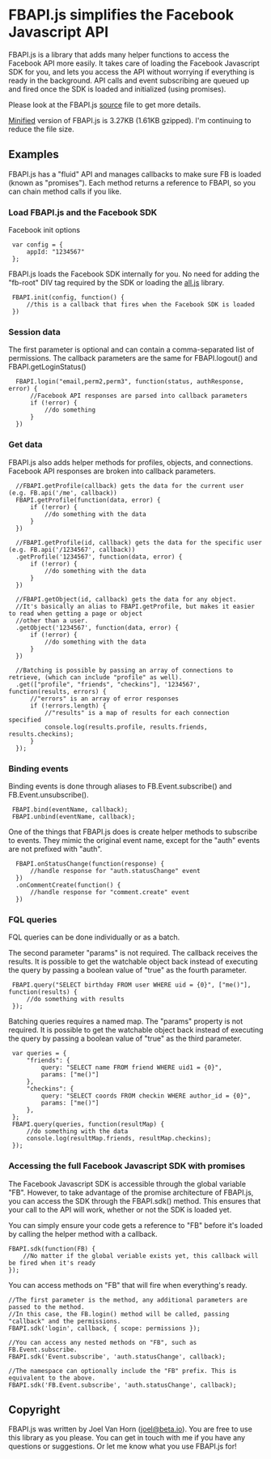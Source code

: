 # FBAPI.js simplifies the Facebook Javascript API

FBAPI.js is a library that adds many helper functions to access the Facebook API more easily. 
It takes care of loading the Facebook Javascript SDK for you, and lets you access the API without worrying if everything is ready in the background. 
API calls and event subscribing are queued up and fired once the SDK is loaded and initialized (using promises). 

Please look at the FBAPI.js [source](https://raw.github.com/joelvh/FBAPI.js/master/FBAPI.js) file to get more details.  

[Minified](https://raw.github.com/joelvh/FBAPI.js/master/FBAPI.min.js) version of FBAPI.js is 3.27KB (1.61KB gzipped).  I'm continuing to reduce the file size.

## Examples

FBAPI.js has a "fluid" API and manages callbacks to make sure FB is loaded (known as "promises"). 
Each method returns a reference to FBAPI, so you can chain method calls if you like.

### Load FBAPI.js and the Facebook SDK

Facebook init options  

     var config = {  
         appId: "1234567"  
     };  
    
FBAPI.js loads the Facebook SDK internally for you. 
No need for adding the "fb-root" DIV tag required by the SDK or loading the [all.js](http://connect.facebook.net/en_US/all.js) library.  

     FBAPI.init(config, function() {  
         //this is a callback that fires when the Facebook SDK is loaded  
     })  

### Session data

The first parameter is optional and can contain a comma-separated list of permissions. 
The callback parameters are the same for FBAPI.logout() and FBAPI.getLoginStatus()  

      FBAPI.login("email,perm2,perm3", function(status, authResponse, error) {  
          //Facebook API responses are parsed into callback parameters  
          if (!error) {  
              //do something  
          }  
      })  

### Get data

FBAPI.js also adds helper methods for profiles, objects, and connections. 
Facebook API responses are broken into callback parameters.

      //FBAPI.getProfile(callback) gets the data for the current user (e.g. FB.api('/me', callback))  
      FBAPI.getProfile(function(data, error) {  
          if (!error) {  
              //do something with the data  
          }  
      })  
  
      //FBAPI.getProfile(id, callback) gets the data for the specific user (e.g. FB.api('/1234567', callback))  
      .getProfile('1234567', function(data, error) {  
          if (!error) {  
              //do something with the data  
          }  
      })  
  
      //FBAPI.getObject(id, callback) gets the data for any object.  
      //It's basically an alias to FBAPI.getProfile, but makes it easier to read when getting a page or object  
      //other than a user.  
      .getObject('1234567', function(data, error) {  
          if (!error) {  
              //do something with the data  
          }  
      })  
  
      //Batching is possible by passing an array of connections to retrieve, (which can include "profile" as well).  
      .get(["profile", "friends", "checkins"], '1234567', function(results, errors) {  
          //"errors" is an array of error responses  
          if (!errors.length) {  
              //"results" is a map of results for each connection specified  
              console.log(results.profile, results.friends, results.checkins);  
          }  
      });  
  

### Binding events

Binding events is done through aliases to FB.Event.subscribe() and FB.Event.unsubscribe().

     FBAPI.bind(eventName, callback);  
     FBAPI.unbind(eventName, callback);  

One of the things that FBAPI.js does is create helper methods to subscribe to events.  They mimic 
the original event name, except for the "auth" events are not prefixed with "auth".

      FBAPI.onStatusChange(function(response) {   
          //handle response for "auth.statusChange" event  
      })  
      .onCommentCreate(function() {  
          //handle response for "comment.create" event  
      })  
  
### FQL queries

FQL queries can be done individually or as a batch.

The second parameter "params" is not required.  The callback receives the results. 
It is possible to get the watchable object back instead of executing the query 
by passing a boolean value of "true" as the fourth parameter.

     FBAPI.query("SELECT birthday FROM user WHERE uid = {0}", ["me()"], function(results) {  
         //do something with results  
     });  

Batching queries requires a named map.  The "params" property is not required. 
It is possible to get the watchable object back instead of executing the query 
by passing a boolean value of "true" as the third parameter.

     var queries = {  
         "friends": {  
             query: "SELECT name FROM friend WHERE uid1 = {0}",  
             params: ["me()"]  
         },  
         "checkins": {  
             query: "SELECT coords FROM checkin WHERE author_id = {0}",  
             params: ["me()"]  
         },  
     };  
     FBAPI.query(queries, function(resultMap) {  
         //do something with the data  
         console.log(resultMap.friends, resultMap.checkins);  
     });  

### Accessing the full Facebook Javascript SDK with promises

The Facebook Javascript SDK is accessible through the global variable "FB". 
However, to take advantage of the promise architecture of FBAPI.js, you can access the SDK 
through the FBAPI.sdk() method. This ensures that your call to the API will work, whether or not 
the SDK is loaded yet.

You can simply ensure your code gets a reference to "FB" before it's loaded by calling the helper method with a callback.

    FBAPI.sdk(function(FB) {  
        //No matter if the global veriable exists yet, this callback will be fired when it's ready  
    });  

You can access methods on "FB" that will fire when everything's ready.

    //The first parameter is the method, any additional parameters are passed to the method.  
    //In this case, the FB.login() method will be called, passing "callback" and the permissions.  
    FBAPI.sdk('login', callback, { scope: permissions });  
    
    //You can access any nested methods on "FB", such as FB.Event.subscribe.  
    FBAPI.sdk('Event.subscribe', 'auth.statusChange', callback);  
    
    //The namespace can optionally include the "FB" prefix. This is equivalent to the above.  
    FBAPI.sdk('FB.Event.subscribe', 'auth.statusChange', callback);

## Copyright

FBAPI.js was written by Joel Van Horn (joel@beta.io). You are free to use this library as you please. 
You can get in touch with me if you have any questions or suggestions. 
Or let me know what you use FBAPI.js for!



